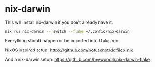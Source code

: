 # nix-darwin

This will install nix-darwin if you don't already have it.
```bash
nix run nix-darwin -- switch --flake ~/.config/nix-darwin
```

Everything should happen or be imported into `flake.nix`

<!-- - `darwin.nix` -- nix-darwin configuration (Mac App Store apps,  Homebrew, etc.) -->

<!-- This will also build if not already existed.
darwin-rebuild switch --flake ~/.config/nix-darwin#gatty-2 -->

NixOS inspired setup:
https://github.com/notusknot/dotfiles-nix

And a nix-darwin setup:
https://github.com/heywoodlh/nix-darwin-flake